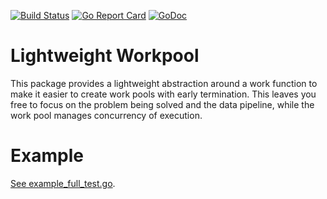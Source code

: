 [![Build Status](https://travis-ci.org/algorand/workpool.svg?branch=master)](https://travis-ci.org/algorand/workpool)
[![Go Report Card](https://goreportcard.com/badge/github.com/algorand/workpool)](https://goreportcard.com/report/github.com/algorand/workpool)
[![GoDoc](https://godoc.org/github.com/algorand/workpool?status.svg)](https://godoc.org/github.com/algorand/workpool)

# Lightweight Workpool

This package provides a lightweight abstraction around a work function to make it easier to create work pools with early termination. This leaves you free to focus on the problem being solved and the data pipeline, while the work pool manages concurrency of execution.

# Example

[See example_full_test.go](example_full_test.go).
